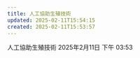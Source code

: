 ```yaml
---
title: 人工協助生殖技術
updated: 2025-02-11T15:54:15
created: 2025-02-11T15:53:57
---
```


人工協助生殖技術
2025年2月11日
下午 03:53
